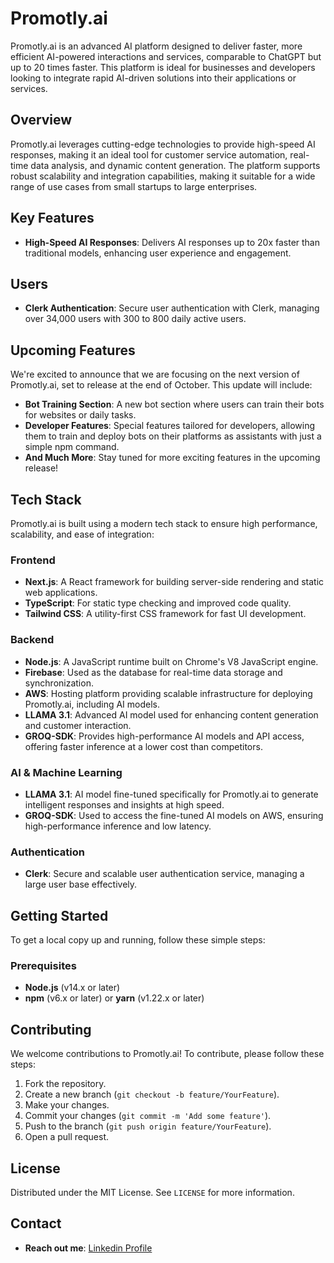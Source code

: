 # Promotly.ai

Promotly.ai is an advanced AI platform designed to deliver faster, more efficient AI-powered interactions and services, comparable to ChatGPT but up to 20 times faster. This platform is ideal for businesses and developers looking to integrate rapid AI-driven solutions into their applications or services.

## Overview

Promotly.ai leverages cutting-edge technologies to provide high-speed AI responses, making it an ideal tool for customer service automation, real-time data analysis, and dynamic content generation. The platform supports robust scalability and integration capabilities, making it suitable for a wide range of use cases from small startups to large enterprises.

## Key Features

- **High-Speed AI Responses**: Delivers AI responses up to 20x faster than traditional models, enhancing user experience and engagement.

## Users
- **Clerk Authentication**: Secure user authentication with Clerk, managing over 34,000 users with 300 to 800 daily active users.

## Upcoming Features

We're excited to announce that we are focusing on the next version of Promotly.ai, set to release at the end of October. This update will include:

- **Bot Training Section**: A new bot section where users can train their bots for websites or daily tasks.
- **Developer Features**: Special features tailored for developers, allowing them to train and deploy bots on their platforms as assistants with just a simple npm command.
- **And Much More**: Stay tuned for more exciting features in the upcoming release!

## Tech Stack

Promotly.ai is built using a modern tech stack to ensure high performance, scalability, and ease of integration:

### Frontend

- **Next.js**: A React framework for building server-side rendering and static web applications.
- **TypeScript**: For static type checking and improved code quality.
- **Tailwind CSS**: A utility-first CSS framework for fast UI development.

### Backend

- **Node.js**: A JavaScript runtime built on Chrome's V8 JavaScript engine.
- **Firebase**: Used as the database for real-time data storage and synchronization.
- **AWS**: Hosting platform providing scalable infrastructure for deploying Promotly.ai, including AI models.
- **LLAMA 3.1**: Advanced AI model used for enhancing content generation and customer interaction.
- **GROQ-SDK**: Provides high-performance AI models and API access, offering faster inference at a lower cost than competitors.

### AI & Machine Learning

- **LLAMA 3.1**: AI model fine-tuned specifically for Promotly.ai to generate intelligent responses and insights at high speed.
- **GROQ-SDK**: Used to access the fine-tuned AI models on AWS, ensuring high-performance inference and low latency.

### Authentication

- **Clerk**: Secure and scalable user authentication service, managing a large user base effectively.

## Getting Started

To get a local copy up and running, follow these simple steps:

### Prerequisites

- **Node.js** (v14.x or later)
- **npm** (v6.x or later) or **yarn** (v1.22.x or later)

## Contributing

We welcome contributions to Promotly.ai! To contribute, please follow these steps:

1. Fork the repository.
2. Create a new branch (`git checkout -b feature/YourFeature`).
3. Make your changes.
4. Commit your changes (`git commit -m 'Add some feature'`).
5. Push to the branch (`git push origin feature/YourFeature`).
6. Open a pull request.

## License

Distributed under the MIT License. See `LICENSE` for more information.

## Contact

- **Reach out me**: [Linkedin Profile](https://www.linkedin.com/in/ahkamboh/)

